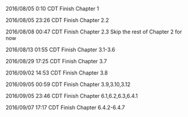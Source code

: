 
2016/08/05 0:10 CDT
Finish Chapter 1

2016/08/05 23:26 CDT
Finish Chapter 2.2

2016/08/08 00:47 CDT
Finish Chapter 2.3
Skip the rest of Chapter 2 for now

2016/08/13 01:55 CDT
Finish Chapter 3.1-3.6

2016/08/29 17:25 CDT
Finish Chapter 3.7

2016/09/02 14:53 CDT
Finish Chapter 3.8

2016/09/05 00:59 CDT
Finish Chapter 3.9,3.10,3.12

2016/09/05 23:46 CDT
Finish Chapter 6.1,6.2,6.3,6.4.1

2016/09/07 17:17 CDT
Finish Chapter 6.4.2-6.4.7



